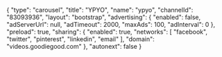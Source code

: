 {
    "type": "carousel",
    "title": "YPYO",
    "name": "ypyo",
    "channelId": "83093936",
    "layout": "bootstrap",
    "advertising": {
        "enabled": false,
        "adServerUrl": null,
        "adTimeout": 2000,
        "maxAds": 100,
        "adInterval": 0
    },
    "preload": true,
    "sharing": {
        "enabled": true,
        "networks": [
            "facebook",
            "twitter",
            "pinterest",
            "linkedin",
            "email"
        ],
        "domain": "videos.goodiegood.com"
    },
    "autonext": false
}